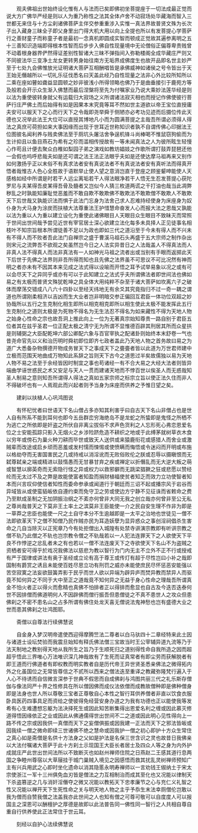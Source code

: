 <!-- { "loadSidebar": true } -->
　　观夫佛祖出世始终设化惟有人与法而已矣即佛初坐菩提座于一切法成最正觉而说大方广佛华严经是则以人为重乃称性之法其全体卢舍不动寂场处华藏海而智入三世都无来住与十方尘刹诸佛菩萨主伴交参重重涉入实惟一真法界故普贤文殊为长次子出入藏身三昧全子即父身里出门得大机大用以向上全提也所以有发菩提心学菩萨行之善财童子而称童子者是最初一念真机即圆成实智而顿成正觉故其遍参离明之五十三善知识造端即得根本性智而后步步入佛自性现量境中无论僧俗正偏尊卑贵贱曾不动着根身器界俨然得证差别性智诸大三昧不弹指间入弥勒楼阁全成华藏庄严则又不同彼法华三变净土龙女更转男身始往南方无垢界成佛度生也故开品即名世主妙严至于七处九会佛惟放光证明诸大菩萨互相酬唱皆是承佛威神如诸侯之号令皆出于天王始无僭越所以一切礼乐征伐悉名曰天盖此经乃自性现量之法非心外比较所知所以二乘在座如瞽如聋益显圆顿之妙非彼浅小所得领略也佛乃于是曲垂接引于鹿苑方等及般若会开示众生渐入佛慧而最后涅槃将至先为付嘱家业乃说大乘妙法莲华经是则以法为重使彼转身就父有运载归大寂场之义所谓诸法寂灭相也而授记作佛使彼行菩萨行庄严佛土而后始得有如是因果本末究竟等耳不然如世主道欲以帝王宝位直授庸夫安可以服天下之心而行天下之令哉即尧举舜于侧陋亦必考功见迹而后摄位传此天德也又况举此法王大位可以直授其博地凡小而为圆满菩提之主哉吾所谓必须得人得法之真庶可荷担如来大事因缘而出现于世耳近世称知识者孰不自谓传佛心印据法王位图彼名闻利养与贱卖佛法至于厕坑头屠沽舍争逞机锋斗尚棒喝不惟鼠窃狗偷而为生计抑且以鱼目燕石为希有之珍而滥相传授故有一等未闻真法之人为彼所眩生轻慢心作苟且计便去聚众白椎如梨园子弟之演戏如教坊娼妓之作歌所谓打鼓弄琵琶还他一会假也呜呼悲哉夫如是还可谓之法王法正法眼乎夫如是还使达摩马祖再来又别作如何激扬乎正以末俗不有真求法者安有真说法者不有真说法者安有真听法而得真开悟者哉惟古人色心全胜故于语默举止使人望之意消岂直于登座之顾鉴颦呻能使人天感格如经中所谓是时若干人远尘离垢若干人得法眼净若干人悟无生忍发菩提心获陀罗尼与夫某得吾皮某得吾骨及髓者又岂似今人猜三枚道两谎之干打油也哉当此凋弊秽乱之时孰能知廉耻觉恶羞而不敢自欺不敢欺佛不敢欺法不敢欺僧不敢欺人不敢欺天下后世哉又孰能识法而惧于此法门忘身为法舍己求人忍难持经使身为床座身为奴仆身为犬马身为涂炭而扶植大法尊重法王护惜慧命奋发人心而报大法之恩哉又孰能以法为重以人为重以建立设化为重使此诸佛眼目人天眼目众生眼目不致昧灭而常照于世间出世间哉予尝见近世有宰官居士深心欲建立法化每多未具择人正见徒事名相枝叶不知宗旨根本所谓徒善不足以为政也即如三代之道沿至于今未有得人而不兴未有不得人而不败者吾此法门自禅宗之盛于曹溪马祖石头再盛于五大宗师之制作杂出则宋元之流弊吾不欲观之矣虽然岂今日之人法实异昔日之人法哉盖人不得真法而人非真人法不得真人而法非真法有一人如神光马祖之流者出或当别有手眼而返掷此天下后世于先佛之法界则非吾所得而知也且先佛之法界虽不可思议不可比况然有神而明之者亦未有不因其本来见成之法式得以设喻而开悟之耳予试举易象以况之或有可以会尽天下之异同乎或亦有可以于此知建立之法式乎夫所谓佛法者即世间法也佛如易之有太极而普贤文殊犹乾坤之具全体大用纯粹不杂至于诸大菩萨如坎离六子之破体而摩荡交错成八八六十四卦以至经天纬地无有余爻其究竟指归不过一奇一耦之谓道也所谓刚柔相济以吉凶而生大业者岂非明暗交参正偏回互君臣一体功位双超之妙协哉所以五行之生克制化相生即所以相克相克即所以相生使此太极不能发挥此五行生克制化之道则太极是为死物不得名为无生法忍不得名为如来藏性不得为天地人物之始身心性命之宗也故吾洞上推此向上一位为无著真宗始知尊贵一路自别于君臣五位者其在兹乎圣君一位正配太极之清宁无为所谓不显惟德百辟其刑居其所而众星拱是则辅弼之大臣配乾坤六部公卿配六象与百官宰执之配诸卦则始终本末舒卷一气也昔尧命官先以义和治历明时舜初即位即齐七政者盖此乃天地人物之首务故曰易之为道广大悉备杂物撰德开物成务冒天下之事成天下之亹亹者皆以此道为万世君师建中立极而范围天地曲成万物知此系辞之旨则天下古今之道思过半矣故儒独以易为天地人物不易之法至于余经皆因时制宜之事也苟诸经一有不合大易之大经大法者则皆异端曲学诬世惑民之术又安足与天人一贯而建诸天地而不悖百世以俟圣人而无惑哉知圣人制易之意则知吾所谓得人得法之真如五家宗师之标宗立旨以使正法久住而非人不得破坏也有一人焉观此而兴起者则予当身为床座而供养之予惟日望之矣。

　　建刹以扶植人心巩鸿图说

　　有怀杞忧者曰世语天下名山僧占多亦知其利害乎曰自古天下名山非僧占也是世人自有所系不能到耳何也即今五岳群峦穷海绝岛不是龙蛇之所蛰即是鬼怪之所栖不为逃亡之所依即是奸盗之所伏自非离尘拔俗不求声色货利之人忘形死心弗恋恩爱名位之士安能孤踪只影入无烟火之乡涉险跻危造不耕织之地或于此缚茅就树草衣木食以穷年或傍石为巢火种刀耕而毕世或致天人送供或来猿鹿衔花或感猎人而舍业或激贼辈而改途或启乡顽而恶羞或发村懦而悚惕或使愤瞒而悔悟或令迷闷而开明或布施以格劫夺而无害国害民之几或持戒以消淫讹而无败俗败伦之朕或忍辱以摄瞋恨而无弑尊弑亲之端或精进以鼓惰愚而无甘暴甘弃之疾或禅定以折僭乱而无大逆大叛之萌或智慧以廓英奇而无索隐行怪之异或权力以救邪僻而无跳梁猖獗之狂或悲愿以赞经纶而无太过不及之弊是故能使富者知盈而捐财植福使贫者知乏而效力立功使智者知本而兴言叹仰使信者知性而委命参承或闻道行于朝廷而三诏不起或播宗风于岩谷而异域皆从或使蛮貊皈依自遵约束而免守卫之劳或使边方宁静不见征诛而省敕命之费乃至默成圣制之无加阴振治纲之不紊亦何曾非大同无我之创立哉亦何曾非至公无私之尊尚哉普天之下莫非王土率土之滨莫非王臣能使一介之民自安生理不作非为即是一草莽之忠臣也能使一尺之土自守本分不生逾越即是一太平之治地也世徒见一僧不法即欲革天下之僧不知僧乃民作贼亦民为耳造妖孽为显异惑众之事创淫祠倡杀生害命之几自当除灭以正宪章乃今有处拒僧出入城隍有处禁寺讲演宗教即有听讲宗教之僧不轨乃此僧之不轨也岂宗教令僧之不轨哉若以一人犯法连罪天下之人欲使天下平良不作悖逆之忿乱者未之有也若以一僧不法连废天下之寺欲使天下名山不为盗贼之资栖者安可得乎於戏况我佛法以慈悲为教以智行为门内无主不立外不正不行或授戒有严于国律或讲法有奥于圣经或立论有高于尊王或传灯有超于尽性岂曰小补之哉即国制有爵赏之诱且未能使百姓尽思立功有刑罚之威亦未能使庶民尽怀惩恶安能强以苦空寂寞之法妄欲鼓簧弄影于民乎而世人欲以异端为辟异庐而焚异教而禁异人而驱竟不知何异之不同于大中至正之道哉竟不知何异之无益于身心性命之理哉吾所谓真金不怕火者正以得火而愈精也真佛不怕排者正以得排而愈显也自古及今迭否迭泰何世不因排僧而佛道明何人不因辟佛而僧行振吾但患僧徒之不真不患世人之攻众但患佛刹之不密不患名山之占多所谓有佛住处龙天喜无僧说法鬼神愁也岂有盛德大业之世而患其佛刹之壮鸿图耶。

　　斋僧以自尊法行续佛慧说

　　自金身入梦汉明帝遣使西迎得摩腾竺法二尊者以白马驮四十二章经特来此土因与诸道士设坛焚验而我震旦始知有释氏佛法僧三宝故当时王公宰辅异道九流等乃于法天制地之教别得天地从我所生之旨乃于生顺死归之道别得性命自我所造之因而超超乎悟此三界唯心万法唯识深几神哉故有了生死而证真常者有即尘劳而获解脱者有即王道而行佛道者有即权教而明实教者自是历代帝王异世贤圣悉亲佛法之微得拓内外之化虽国位之无常皆尊信之不贰所以西来之僧法迭至重译之教藏弥隆梵行遍入于人心不待诱而自信微言深参于世典不假思而自成佛刹与鸿图共丽三代之礼乐斯存僧伽与像法同严十界之性修具在所以僧因佛而成仪法依僧而成教故僧种即是佛种僧身即是法身也世人所以尊敬三宝者正尊敬自心本性之智行耳供养僧者非直以饮食衣服卧具医药四事具足而资给之使彼得免经营安身办道之为我有功德也正以能使我等发希有心生难遭想忘躯为法决择死生或因此知苦断集得出恩爱名利之缠或因此慕灭修道得悟因缘依正之业或因此从佛通儒得世出世间不二之道或因此明心见性得向上一路不传之宗或因我供一真僧而天下之妄僧俱振或因我建一正法而天下之邪法皆皈或因我续一僧之微命即续三世诸佛不绝之慧命或因我护一僧之初心即护十方众生常住之真心如是斋僧是名供十方法身之父如是护法是名保三世含识之灵也故昔日我佛亲以大法付嘱诸大菩萨于此十方刹土示现国王大臣长者居士及四众人等之身为内外护成就庄严此世出世间法所以不致断灭也如赵州禅师住院之日燕赵二王感其道行息两国之争睦州尊宿以大草屦挂于城门巢贼入境见之因感悟而救其扰乱灵树禅师预知广主有兴兵用武之心即时坐化遗命以消其隐慝永明寿禅师以一言劝钱王俶纳土于宋太宗使浙江一军十三州俱免血刃皆是僧法之力互相制治而成其至化也又况能以律制天下杀盗篡逆之几与消奸淫僭夺之微又况能以教拓天下忠孝廉节之心与充仁义礼智之性又况能以禅开天下生死性命之关与明天地人物之主乎予忝生末法幸厕僧伦岂敢以我为僧而自赞我僧之法盖我亦此世间之人也知有僧之可尊可敬可以自度度人可以报国主之深恩可以酬檀护之厚德是故即以此法普告同一佛性同一智行之人共相自尊自重自行供养使此正法常住于世云耳。

　　刻经以自护心法续佛慧说

